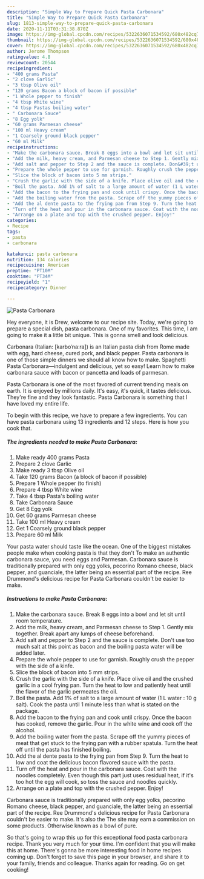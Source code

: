 ```yaml
---
description: "Simple Way to Prepare Quick Pasta Carbonara"
title: "Simple Way to Prepare Quick Pasta Carbonara"
slug: 1813-simple-way-to-prepare-quick-pasta-carbonara
date: 2020-11-11T03:31:38.870Z
image: https://img-global.cpcdn.com/recipes/5322636071534592/680x482cq70/pasta-carbonara-recipe-main-photo.jpg
thumbnail: https://img-global.cpcdn.com/recipes/5322636071534592/680x482cq70/pasta-carbonara-recipe-main-photo.jpg
cover: https://img-global.cpcdn.com/recipes/5322636071534592/680x482cq70/pasta-carbonara-recipe-main-photo.jpg
author: Jerome Thompson
ratingvalue: 4.8
reviewcount: 20544
recipeingredient:
- "400 grams Pasta"
- "2 clove Garlic"
- "3 tbsp Olive oil"
- "120 grams Bacon a block of bacon if possible"
- "1 Whole pepper to finish"
- "4 tbsp White wine"
- "4 tbsp Pastas boiling water"
- " Carbonara Sauce"
- "8 Egg yolk"
- "60 grams Parmesan cheese"
- "100 ml Heavy cream"
- "1 Coarsely ground black pepper"
- "60 ml Milk"
recipeinstructions:
- "Make the carbonara sauce. Break 8 eggs into a bowl and let sit until room temperature."
- "Add the milk, heavy cream, and Parmesan cheese to Step 1. Gently mix together. Break apart any lumps of cheese beforehand."
- "Add salt and pepper to Step 2 and the sauce is complete. Don&#39;t use too much salt at this point as bacon and the boiling pasta water will be added later."
- "Prepare the whole pepper to use for garnish. Roughly crush the pepper with the side of a kinfe."
- "Slice the block of bacon into 5 mm strips."
- "Crush the garlic with the side of a knife. Place olive oil and the crushed garlic in a cool frying pan. Turn the heat to low and patiently heat until the flavor of the garlic permeates the oil."
- "Boil the pasta. Add 1% of salt to a large amount of water (1 L water : 10 g salt). Cook the pasta until 1 minute less than what is stated on the package."
- "Add the bacon to the frying pan and cook until crispy. Once the bacon has cooked, remove the garlic. Pour in the white wine and cook off the alcohol."
- "Add the boiling water from the pasta. Scrape off the yummy pieces of meat that get stuck to the frying pan with a rubber spatula. Turn the heat off until the pasta has finished boiling."
- "Add the al dente pasta to the frying pan from Step 9. Turn the heat to low and coat the delicious bacon flavored sauce with the pasta."
- "Turn off the heat and pour in the carbonara sauce. Coat with the noodles completely. Even though this part just uses residual heat, if it&#39;s too hot the egg will cook, so toss the sauce and noodles quickly."
- "Arrange on a plate and top with the crushed pepper. Enjoy!"
categories:
- Recipe
tags:
- pasta
- carbonara

katakunci: pasta carbonara 
nutrition: 134 calories
recipecuisine: American
preptime: "PT10M"
cooktime: "PT34M"
recipeyield: "1"
recipecategory: Dinner

---
```



![Pasta Carbonara](https://img-global.cpcdn.com/recipes/5322636071534592/680x482cq70/pasta-carbonara-recipe-main-photo.jpg)

Hey everyone, it is Drew, welcome to our recipe site. Today, we're going to prepare a special dish, pasta carbonara. One of my favorites. This time, I am going to make it a little bit unique. This is gonna smell and look delicious.

Carbonara (Italian: [karboˈnaːra]) is an Italian pasta dish from Rome made with egg, hard cheese, cured pork, and black pepper. Pasta carbonara is one of those simple dinners we should all know how to make. Spaghetti Pasta Carbonara—indulgent and delicious, yet so easy! Learn how to make carbonara sauce with bacon or pancetta and loads of parmesan.

Pasta Carbonara is one of the most favored of current trending meals on earth. It is enjoyed by millions daily. It's easy, it's quick, it tastes delicious. They're fine and they look fantastic. Pasta Carbonara is something that I have loved my entire life.


To begin with this recipe, we have to prepare a few ingredients. You can have pasta carbonara using 13 ingredients and 12 steps. Here is how you cook that.

<!--inarticleads1-->

##### The ingredients needed to make Pasta Carbonara:

1. Make ready 400 grams Pasta
1. Prepare 2 clove Garlic
1. Make ready 3 tbsp Olive oil
1. Take 120 grams Bacon (a block of bacon if possible)
1. Prepare 1 Whole pepper (to finish)
1. Prepare 4 tbsp White wine
1. Take 4 tbsp Pasta&#39;s boiling water
1. Take  Carbonara Sauce
1. Get 8 Egg yolk
1. Get 60 grams Parmesan cheese
1. Take 100 ml Heavy cream
1. Get 1 Coarsely ground black pepper
1. Prepare 60 ml Milk


Your pasta water should taste like the ocean. One of the biggest mistakes people make when cooking pasta is that they don&#39;t To make an authentic carbonara sauce, you need eggs and Parmesan. Carbonara sauce is traditionally prepared with only egg yolks, pecorino Romano cheese, black pepper, and guanciale, the latter being an essential part of the recipe. Ree Drummond&#39;s delicious recipe for Pasta Carbonara couldn&#39;t be easier to make. 

<!--inarticleads2-->

##### Instructions to make Pasta Carbonara:

1. Make the carbonara sauce. Break 8 eggs into a bowl and let sit until room temperature.
1. Add the milk, heavy cream, and Parmesan cheese to Step 1. Gently mix together. Break apart any lumps of cheese beforehand.
1. Add salt and pepper to Step 2 and the sauce is complete. Don&#39;t use too much salt at this point as bacon and the boiling pasta water will be added later.
1. Prepare the whole pepper to use for garnish. Roughly crush the pepper with the side of a kinfe.
1. Slice the block of bacon into 5 mm strips.
1. Crush the garlic with the side of a knife. Place olive oil and the crushed garlic in a cool frying pan. Turn the heat to low and patiently heat until the flavor of the garlic permeates the oil.
1. Boil the pasta. Add 1% of salt to a large amount of water (1 L water : 10 g salt). Cook the pasta until 1 minute less than what is stated on the package.
1. Add the bacon to the frying pan and cook until crispy. Once the bacon has cooked, remove the garlic. Pour in the white wine and cook off the alcohol.
1. Add the boiling water from the pasta. Scrape off the yummy pieces of meat that get stuck to the frying pan with a rubber spatula. Turn the heat off until the pasta has finished boiling.
1. Add the al dente pasta to the frying pan from Step 9. Turn the heat to low and coat the delicious bacon flavored sauce with the pasta.
1. Turn off the heat and pour in the carbonara sauce. Coat with the noodles completely. Even though this part just uses residual heat, if it&#39;s too hot the egg will cook, so toss the sauce and noodles quickly.
1. Arrange on a plate and top with the crushed pepper. Enjoy!


Carbonara sauce is traditionally prepared with only egg yolks, pecorino Romano cheese, black pepper, and guanciale, the latter being an essential part of the recipe. Ree Drummond&#39;s delicious recipe for Pasta Carbonara couldn&#39;t be easier to make. It&#39;s also the The site may earn a commission on some products. Otherwise known as a bowl of pure. 

So that's going to wrap this up for this exceptional food pasta carbonara recipe. Thank you very much for your time. I'm confident that you will make this at home. There's gonna be more interesting food in home recipes coming up. Don't forget to save this page in your browser, and share it to your family, friends and colleague. Thanks again for reading. Go on get cooking!
